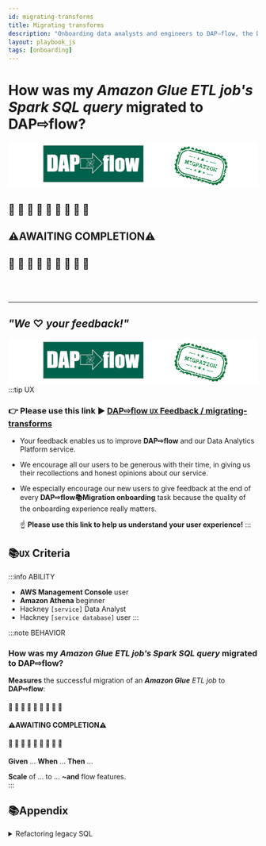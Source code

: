```yaml
---
id: migrating-transforms
title: Migrating transforms
description: "Onboarding data analysts and engineers to DAP⇨flow, the Data Analytics Platform Airflow integration."
layout: playbook_js
tags: [onboarding]
---
```

# How was my ***Amazon Glue*** *ETL job's Spark SQL query* migrated to **DAP⇨flow**?
![DAP⇨flow](../images/DAPairflowFLOWmigration.png)  

## 🚧 🚧 🚧 🚧 🚧 🚧 🚧 🚧 🚧 

## **⚠️AWAITING COMPLETION⚠️** 

## 🚧 🚧 🚧 🚧 🚧 🚧 🚧 🚧 🚧 

<br> 
</br>  

---
## ***"We* ♡ *your feedback!"***
![DAP⇨flow](../images/DAPairflowFLOWmigration.png)  
:::tip UX  
### 👉 Please use **this link ►** [**DAP⇨flow** `UX` **Feedback / migrating-transforms**](https://docs.google.com/forms/d/e/1FAIpQLSc7nv1XmfRJKZlZTYIJQxAwbimUfsZLXQOVt3TJO-zUOjcRGQ/viewform?usp=pp_url&entry.339550210=migrating-transforms)  

- Your feedback enables us to improve **DAP⇨flow** and our Data Analytics Platform service.  
- We encourage all our users to be generous with their time, in giving us their recollections and honest opinions about our service.  
- We especially encourage our new users to give feedback at the end of every **DAP⇨flow📚Migration onboarding** task because the quality of the onboarding experience really matters.  

    ☝ **Please use this link to help us understand your user experience!**
:::


## 📚`UX` Criteria
:::info ABILITY  
* **AWS Management Console** user  
* **Amazon Athena** beginner  
* Hackney `[service]` Data Analyst
* Hackney `[service database]` user
:::

:::note BEHAVIOR  
### How was my ***Amazon Glue*** *ETL job's Spark SQL query* migrated to **DAP⇨flow**?
**Measures** the successful migration of an ***Amazon Glue*** *ETL job* to **DAP⇨flow**:  

#### 🚧 🚧 🚧 🚧 🚧 🚧 🚧 🚧 🚧 
#### ⚠️AWAITING COMPLETION⚠️
#### 🚧 🚧 🚧 🚧 🚧 🚧 🚧 🚧 🚧

**Given** ...
**When** ...
**Then** ...

**Scale** of ... to ... **~and** flow features.  
:::

## 📚Appendix

<details><summary>Refactoring legacy SQL</summary>

### A. Is denormalization a good or bad idea?

Legacy denormalized SQL Transforms and their data-products should be scrutinized to understand:
* Do multiple product iterations co-exist that are being repeatedly generated at the same time?
* Do multiple product iterations share significant elements of SQL code?
* Are they expensive to run and maintain?
* Can they be broken up and re-orchestrated in a more efficient manner?
* Can they be broken up and refactored to make them easier to maintain and iterate?

---

### B. Balancing "Data pull" and "Data push" pipelines

**Data pull:** Presentation layer BI tools are efficient at pivoting between dimensions and aggregating data along the dimensions of a *data cube*. Because they serve up reports and visualizations only when there is user demand, there are potential cost savings when such data products are properly conceived.

**Data push:** The optimum intermediate *Data Platform* products are *data cube*s because they generate the most value from the presentation layer's potential use cases. Their development, continued deployment, computational and product materialization costs can be offset in many ways, but ultimately their value is dependant on the numbers of users and the use-cases in the presentation layer.

**Pull overreach:** Where the demands of the presentation layer are allowed to propagate too many very similar, yet independent data "push" pipelines. Where excessive running costs are observed in the *Data Platform*, "push" pipelines may be unfairly blamed for problems propagated by the demands of poorly conceived "pull" requirements from the presentation layer.

**Push overreach:** Where over-engineered "push" data pipelines actually reduce the potential portfolio of presentation layer product opportunities. In the worst case scenario, a data pipeline may be observed to converge on just a one data product with no options for further data wrangling in the presentation layer, simply because the data product does not properly resemble a *data cube*. Over use of "push" pipelines is a symptom of not understanding the real needs of users accessing data through the presentation layer.

</details>
